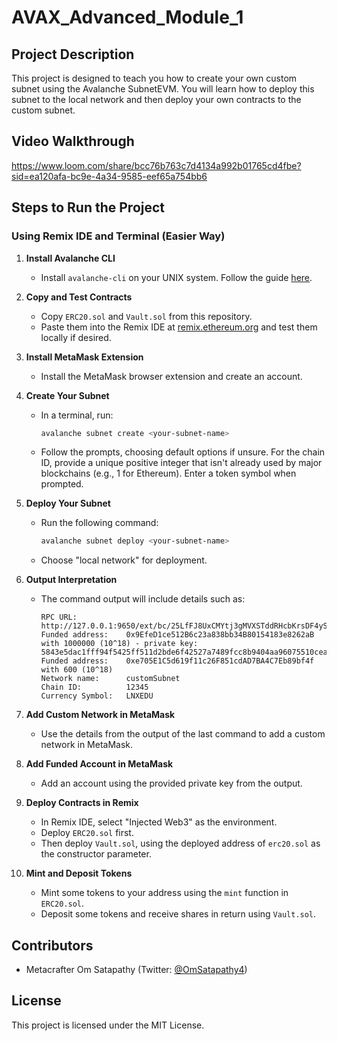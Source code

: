 # AVAX_Advanced_Module_1

## Project Description

This project is designed to teach you how to create your own custom subnet using the Avalanche SubnetEVM. You will learn how to deploy this subnet to the local network and then deploy your own contracts to the custom subnet.

## Video Walkthrough
https://www.loom.com/share/bcc76b763c7d4134a992b01765cd4fbe?sid=ea120afa-bc9e-4a34-9585-eef65a754bb6

## Steps to Run the Project

### Using Remix IDE and Terminal (Easier Way)

1. **Install Avalanche CLI**
   - Install `avalanche-cli` on your UNIX system. Follow the guide [here](https://docs.avax.network/tooling/cli-guides/install-avalanche-cli).

2. **Copy and Test Contracts**
   - Copy `ERC20.sol` and `Vault.sol` from this repository.
   - Paste them into the Remix IDE at [remix.ethereum.org](https://remix.ethereum.org) and test them locally if desired.

3. **Install MetaMask Extension**
   - Install the MetaMask browser extension and create an account.

4. **Create Your Subnet**
   - In a terminal, run:
     ```bash
     avalanche subnet create <your-subnet-name>
     ```
   - Follow the prompts, choosing default options if unsure. For the chain ID, provide a unique positive integer that isn't already used by major blockchains (e.g., 1 for Ethereum). Enter a token symbol when prompted.

5. **Deploy Your Subnet**
   - Run the following command:
     ```bash
     avalanche subnet deploy <your-subnet-name>
     ```
   - Choose "local network" for deployment.

6. **Output Interpretation**
   - The command output will include details such as:
     ```
     RPC URL:           http://127.0.0.1:9650/ext/bc/25LfFJ8UxCMYtj3gMVXSTddRHcbKrsDF4ySe5hx6bu2etwQyzS/rpc
     Funded address:    0x9EfeD1ce512B6c23a838bb34B80154183e8262aB with 1000000 (10^18) - private key: 5843e5dac1fff94f5425ff511d2bde6f42527a7489fcc8b9404aa96075510cea
     Funded address:    0xe705E1C5d619f11c26F851cdAD7BA4C7Eb89bf4f with 600 (10^18)
     Network name:      customSubnet
     Chain ID:          12345
     Currency Symbol:   LNXEDU
     ```

7. **Add Custom Network in MetaMask**
   - Use the details from the output of the last command to add a custom network in MetaMask.

8. **Add Funded Account in MetaMask**
   - Add an account using the provided private key from the output.

9. **Deploy Contracts in Remix**
   - In Remix IDE, select "Injected Web3" as the environment.
   - Deploy `ERC20.sol` first.
   - Then deploy `Vault.sol`, using the deployed address of `erc20.sol` as the constructor parameter.

10. **Mint and Deposit Tokens**
    - Mint some tokens to your address using the `mint` function in `ERC20.sol`.
    - Deposit some tokens and receive shares in return using `Vault.sol`.

## Contributors

- Metacrafter Om Satapathy (Twitter: [@OmSatapathy4](https://twitter.com/OmSatapathy4))

## License

This project is licensed under the MIT License.
